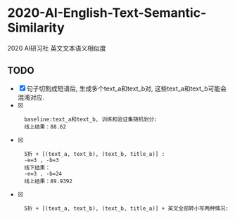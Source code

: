 # 2020-AI-English-Text-Semantic-Similarity
2020 AI研习社 英文文本语义相似度

## TODO
  
-[x]    句子切割成短语后, 生成多个text_a和text_b对, 这些text_a和text_b可能会混淆对应.
-[x]
        baseline:text_a和text_b, 训练和验证集随机划分:
        线上结果：88.62
        
-[x]        
        5折 + [(text_a, text_b), (text_b, title_a)] :
        -e=3 , -b=3
        线下结果：
        -e=3 , -b=24
        线上结果：89.9392        

-[x]
        5折 + [(text_a, text_b), (text_b, title_a)] + 英文全部转小写两种情况: